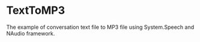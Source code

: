 # TextToMP3
The example of conversation text file to MP3 file using System.Speech and NAudio framework.
